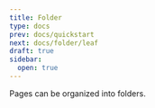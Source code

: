 ```yaml
---
title: Folder
type: docs
prev: docs/quickstart
next: docs/folder/leaf
draft: true
sidebar:
  open: true
---
```


Pages can be organized into folders.
